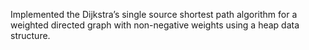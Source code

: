 Implemented the Dijkstra’s single source shortest path algorithm for a weighted directed graph with non-negative weights using a heap data structure.
